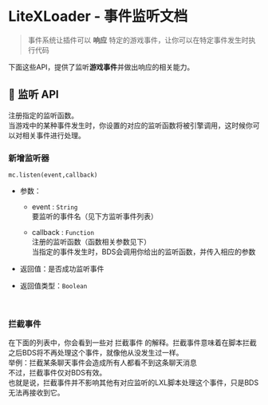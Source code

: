 # LiteXLoader - 事件监听文档

> 事件系统让插件可以 **响应** 特定的游戏事件，让你可以在特定事件发生时执行代码

下面这些API，提供了监听**游戏事件**并做出响应的相关能力。

## 🔔 监听 API

注册指定的监听函数。  
当游戏中的某种事件发生时，你设置的对应的监听函数将被引擎调用，这时候你可以对相关事件进行处理。  

### 新增监听器  

`mc.listen(event,callback)`

- 参数：

  - event : `String`  
    要监听的事件名（见下方监听事件列表）

  - callback : `Function`  
    注册的监听函数（函数相关参数见下）  
    当指定的事件发生时，BDS会调用你给出的监听函数，并传入相应的参数
- 返回值：是否成功监听事件
- 返回值类型：`Boolean` 

<br>

### 拦截事件

在下面的列表中，你会看到一些对 拦截事件 的解释。拦截事件意味着在脚本拦截之后BDS将不再处理这个事件，就像他从没发生过一样。  
举例：拦截某条聊天事件会造成所有人都看不到这条聊天消息  
不过，拦截事件仅对BDS有效。  
也就是说，拦截事件并不影响其他有对应监听的LXL脚本处理这个事件，只是BDS无法再接收到它。

<br>